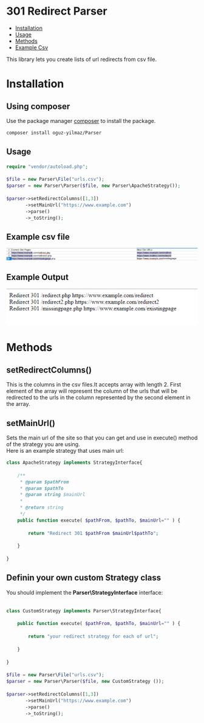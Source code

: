 # 301 Redirect Parser

* [Installation](#installation) 
* [Usage](#usage) 
* [Methods](#methods) 
* [Example Csv](#example-csv)
 
This library lets you create lists of url redirects from csv file.

# Installation

## Using composer 

Use the package manager [composer](https://getcomposer.org/) to install the package.

```bash
composer install oguz-yilmaz/Parser
```

## Usage

```php
require "vendor/autoload.php";

$file = new Parser\File("urls.csv");
$parser = new Parser\Parser($file, new Parser\ApacheStrategy());

$parser->setRedirectColumns([1,3])
	   ->setMainUrl("https://www.example.com")
	   ->parse()
	   ->_toString();
```
## Example csv file  
![Example csv file that you load with File object](img/example-csv.PNG)  

## Example Output  
![Example OUTPUT](./img/example-output.PNG) 

# Methods

## setRedirectColumns()
This is the columns in the csv files.It accepts array with length 2. First element of the array will represent the column of the urls that will be redirected to the urls in the column represented by the second element in the array.

## setMainUrl()
Sets the main url of the site so that you can get and use in execute() method of the strategy you are using.  
Here is an example strategy that uses main url:
```php
class ApacheStrategy implements StrategyInterface{

	/**
	 * @param $pathFrom
	 * @param $pathTo
	 * @param string $mainUrl
	 *
	 * @return string
	 */
	public function execute( $pathFrom, $pathTo, $mainUrl="" ) {

		return "Redirect 301 $pathFrom $mainUrl$pathTo";

	}

}

```
## Definin your own custom Strategy class
You should implement the __Parser\StrategyInterface__ interface:

```php

class CustomStrategy implements Parser\StrategyInterface{

	public function execute( $pathFrom, $pathTo, $mainUrl="" ) {

		return "your redirect strategy for each of url";

	}

}

$file = new Parser\File("urls.csv");
$parser = new Parser\Parser($file, new CustomStrategy ());

$parser->setRedirectColumns([1,3])
       ->setMainUrl("https://www.example.com")
       ->parse()
       ->_toString();
```



